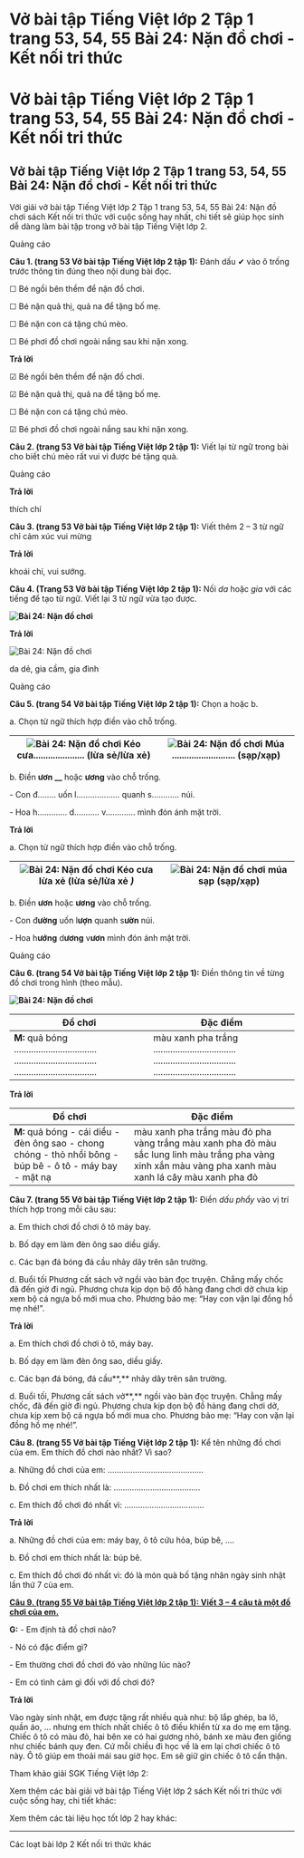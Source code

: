 # Vở bài tập Tiếng Việt lớp 2 Tập 1 trang 53, 54, 55 Bài 24: Nặn đồ chơi - Kết nối tri thức

# Vở bài tập Tiếng Việt lớp 2 Tập 1 trang 53, 54, 55 Bài 24: Nặn đồ chơi - Kết nối tri thức

## Vở bài tập Tiếng Việt lớp 2 Tập 1 trang 53, 54, 55 Bài 24: Nặn đồ chơi - Kết nối tri thức

Với giải vở bài tập Tiếng Việt lớp 2 Tập 1 trang 53, 54, 55 Bài 24: Nặn đồ chơi sách Kết nối tri thức với cuộc sống hay nhất, chi tiết sẽ giúp học sinh dễ dàng làm bài tập trong vở bài tập Tiếng Việt lớp 2.

Quảng cáo

**Câu 1. (trang 53 Vở bài tập Tiếng Việt lớp 2 tập 1):** Đánh dấu ✔ vào ô trống trước thông tin đúng theo nội dung bài đọc.

☐ Bé ngồi bên thềm để nặn đồ chơi.

☐ Bé nặn quả thị, quả na để tặng bố mẹ.

☐ Bé nặn con cá tặng chú mèo.

☐ Bé phơi đồ chơi ngoài nắng sau khi nặn xong.

**Trả lời**

☑ Bé ngồi bên thềm để nặn đồ chơi.

☑ Bé nặn quả thị, quả na để tặng bố mẹ.

☐ Bé nặn con cá tặng chú mèo.

☑ Bé phơi đồ chơi ngoài nắng sau khi nặn xong.

**Câu 2. (trang 53 Vở bài tập Tiếng Việt lớp 2 tập 1):** Viết lại từ ngữ trong bài cho biết chú mèo rất vui vì được bé tặng quà.

Quảng cáo

**Trả lời**

thích chí

**Câu 3. (trang 53 Vở bài tập Tiếng Việt lớp 2 tập 1):** Viết thêm 2 – 3 từ ngữ chỉ cảm xúc vui mừng

**Trả lời**

khoái chí, vui sướng.

**Câu 4. (Trang 53 Vở bài tập Tiếng Việt lớp 2 tập 1):** Nối _da_ hoặc _gia_ với các tiếng để tạo từ ngữ. Viết lại 3 từ ngữ vừa tạo được.

**![Bài 24: Nặn đồ chơi](https://vietjack.com/vbt-tieng-viet-2-kn/images/bai-24-nan-do-choi-34397.png)**  


**Trả lời**

![Bài 24: Nặn đồ chơi](https://vietjack.com/vbt-tieng-viet-2-kn/images/bai-24-nan-do-choi-34398.png)

da dẻ, gia cầm, gia đình

Quảng cáo

**Câu 5. (trang 54 Vở bài tập Tiếng Việt lớp 2 tập 1):** Chọn a hoặc b.

a. Chọn từ ngữ thích hợp điền vào chỗ trống.

![Bài 24: Nặn đồ chơi](https://vietjack.com/vbt-tieng-viet-2-kn/images/bai-24-nan-do-choi-34399.png) Kéo cưa..................... (**lừa sẻ/lừa xẻ)** |  ![Bài 24: Nặn đồ chơi](https://vietjack.com/vbt-tieng-viet-2-kn/images/bai-24-nan-do-choi-34401.png) Múa .......................... (**sạp/xạp**)  
---|---  
  
b. Điền **ươn __** hoặc **ương** vào chỗ trống.

\- Con đ........ uốn l................... quanh s............ núi.

\- Hoa h............. d........... v............. mình đón ánh mặt trời. 

**Trả lời**

a. Chọn từ ngữ thích hợp điền vào chỗ trống.

![Bài 24: Nặn đồ chơi](https://vietjack.com/vbt-tieng-viet-2-kn/images/bai-24-nan-do-choi-34403.png) Kéo cưa **lừa xẻ** (**lừa sẻ/lừa xẻ** _)_ |  ![Bài 24: Nặn đồ chơi](https://vietjack.com/vbt-tieng-viet-2-kn/images/bai-24-nan-do-choi-34402.png) **múa sạp** **(sạp/xạp)**  
---|---  
  
b. Điền **ươn** hoặc **ương** vào chỗ trống.

\- Con đ**ường** uốn l**ượn** quanh s**ườn** núi.

\- Hoa h**ướng** d**ương** v**ươn** mình đón ánh mặt trời. 

Quảng cáo

**Câu 6. (trang 54 Vở bài tập Tiếng Việt lớp 2 tập 1):** Điền thông tin về từng đồ chơi trong hình (theo mẫu).

**![Bài 24: Nặn đồ chơi](https://vietjack.com/vbt-tieng-viet-2-kn/images/bai-24-nan-do-choi-34405.png)**  


**Đồ chơi** | **Đặc điểm**  
---|---  
**M:** quả bóng .................................. .................................. .................................. |  màu xanh pha trắng .................................. .................................. ..................................  
  
**Trả lời**

**Đồ chơi** | **Đặc điểm**  
---|---  
**M:** quả bóng \- cái diều \- đèn ông sao \- chong chóng \- thỏ nhồi bông \- búp bê \- ô tô \- máy bay \- mặt nạ |  màu xanh pha trắng màu đỏ pha vàng trắng màu xanh pha đỏ màu sắc lung linh màu trắng pha vàng xinh xắn màu vàng pha xanh màu xanh lá cây màu xanh pha đỏ  
  
**Câu 7. (trang 55 Vở bài tập Tiếng Việt lớp 2 tập 1):** Điền _dấu phẩy_ vào vị trí thích hợp trong mỗi câu sau:

a. Em thích chơi đồ chơi ô tô máy bay.

b. Bố dạy em làm đèn ông sao diều giấy.

c. Các bạn đá bóng đá cầu nhảy dây trên sân trường.

d. Buổi tối Phương cất sách vở ngồi vào bàn đọc truyện. Chẳng mấy chốc đã đến giờ đi ngủ. Phương chưa kịp dọn bộ đồ hàng đang chơi dở chưa kịp xem bộ cá ngựa bố mới mua cho. Phương bảo mẹ: “Hay con vặn lại đồng hồ mẹ nhé!”.

**Trả lời**

a. Em thích chơi đồ chơi ô tô, máy bay.

b. Bố dạy em làm đèn ông sao, diều giấy.

c. Các bạn đá bóng, đá cầu**,** nhảy dây trên sân trường.

d. Buổi tối, Phương cất sách vở**,** ngồi vào bàn đọc truyện. Chẳng mấy chốc, đã đến giờ đi ngủ. Phương chưa kịp dọn bộ đồ hàng đang chơi dở, chưa kịp xem bộ cá ngựa bố mới mua cho. Phương bảo mẹ: “Hay con vặn lại đồng hồ mẹ nhé!”.

**Câu 8. (trang 55 Vở bài tập Tiếng Việt lớp 2 tập 1):** Kể tên những đồ chơi của em. Em thích đồ chơi nào nhất? Vì sao?

a. Những đồ chơi của em: ..........................................

b. Đồ chơi em thích nhất là: ......................................

c. Em thích đồ chơi đó nhất vì: ...................................

**Trả lời**

a. Những đồ chơi của em: máy bay, ô tô cứu hỏa, búp bê, ....

b. Đồ chơi em thích nhất là: búp bê.

c. Em thích đồ chơi đó nhất vì: đó là món quà bố tặng nhân ngày sinh nhật lần thứ 7 của em.

[**Câu 9. (trang 55 Vở bài tập Tiếng Việt lớp 2 tập 1): Viết 3 – 4 câu tả một đồ chơi của em.**](https://vietjack.com/vbt-tieng-viet-2-kn/viet-3-4-cau-ta-mot-do-choi-cua-em-vm.jsp)

**G:** \- Em định tả đồ chơi nào?

\- Nó có đặc điểm gì?

\- Em thường chơi đồ chơi đó vào những lúc nào?

\- Em có tình cảm gì đối với đồ chơi đó?

**Trả lời**

Vào ngày sinh nhật, em được tặng rất nhiều quà như: bộ lắp ghép, ba lô, quần áo, ... nhưng em thích nhất chiếc ô tô điều khiển từ xa do mẹ em tặng. Chiếc ô tô có màu đỏ, hai bên xe có hai gương nhỏ, bánh xe màu đen giống như chiếc bánh quy đen. Cứ mỗi chiều đi học về là em lại chơi chiếc ô tô này. Ô tô giúp em thoải mái sau giờ học. Em sẽ giữ gìn chiếc ô tô cẩn thận.

Tham khảo giải SGK Tiếng Việt lớp 2:

Xem thêm các bài giải vở bài tập Tiếng Việt lớp 2 sách Kết nối tri thức với cuộc sống hay, chi tiết khác:

Xem thêm các tài liệu học tốt lớp 2 hay khác:

* * *

Các loạt bài lớp 2 Kết nối tri thức khác
